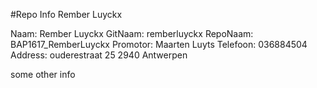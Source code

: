 #Repo Info Rember Luyckx

<!---naam -->Naam: Rember Luyckx
<!---gitnaam -->GitNaam: remberluyckx
<!---reponaam -->RepoNaam: BAP1617_RemberLuyckx
<!---promotor -->Promotor: Maarten Luyts
<!---phone -->Telefoon: 036884504
<!---address -->Address: ouderestraat 25 2940 Antwerpen <!---end -->

some other info
